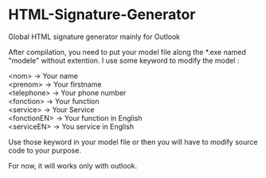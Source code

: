 # HTML-Signature-Generator
Global HTML signature generator mainly for Outlook

After compilation, you need to put your model file along the *.exe named "modele" without extention.
I use some keyword to modify the model :

\<nom> -> Your name <br />
\<prenom> -> Your firstname <br />
\<telephone> -> Your phone number <br />
\<fonction> -> Your function <br />
\<service> -> Your Service <br />
\<fonctionEN> -> Your function in English <br />
\<serviceEN> -> You service in English <br />

Use those keyword in your model file or then you will have to modify source code to your purpose.

For now, it will works only with outlook.
